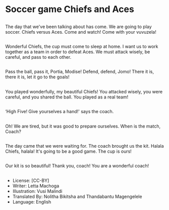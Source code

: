 # Soccer game Chiefs and Aces

##
The day that we've been talking
about has come. We are going
to play soccer. Chiefs versus
Aces.
Come and watch!
Come with your vuvuzela!

##
Wonderful Chiefs, the cup must
come to sleep at home.
I want us to work together as a
team in order to defeat Aces.
We must attack wisely, be
careful, and pass to each other.

##
Pass the ball, pass it, Portia,
Modise!
Defend, defend, Jomo!
There it is, there it is, let it go to
the goals!

##
You played wonderfully, my
beautiful Chiefs!
You attacked wisely, you were
careful, and you shared the ball.
You played as a real team!

##
‘High Five! Give yourselves a
hand!' says the coach.

##
Oh! We are tired, but it was
good to prepare ourselves.
When is the match, Coach?

##
The day came that we were
waiting for. The coach brought
us the kit.
Halala Chiefs, halala!
It's going to be a good game.
The cup is ours!

##
Our kit is so beautiful! Thank
you, coach! You are a wonderful
coach!

##
* License: [CC-BY]
* Writer: Letta Machoga
* Illustration: Vusi Malindi
* Translated By: Nolitha Bikitsha and Thandabantu
Magengelele
* Language: English

